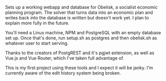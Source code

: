 Sets up a working webapp and database for Obelisk, a socialist economic planning program. The solver that turns data into an economic plan and writes
back into the database is written but doesn't work yet. I plan to explain more fully in the future.

You'll need a Linux machine, NPM and PostgreSQL with an empty database set up. Once that's done, run setup.sh as postgres
and then obelisk.sh as whatever user to start serving.

Thanks to the creators of PostgREST and it's pgjwt extension, as well as Vue.js and Vue Router, which I've taken full advantage of.

This is my first project using these tools and I expect it will be janky. I'm currently aware of the
edit history system being broken.